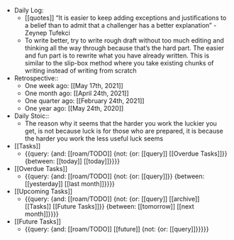 - Daily Log:
    - [[quotes]] “It is easier to keep adding exceptions and justifications to a belief than to admit that a challenger has a better explanation” - Zeynep Tufekci
    - To write better, try to write rough draft without too much editing and thinking all the way through because that’s the hard part. The easier and fun part is to rewrite what you have already written. This is similar to the slip-box method where you take existing chunks of writing instead of writing from scratch
- Retrospective::
    - One week ago: [[May 17th, 2021]]
    - One month ago: [[April 24th, 2021]]
    - One quarter ago: [[February 24th, 2021]]
    - One year ago: [[May 24th, 2020]]
- Daily Stoic::
    - The reason why it seems that the harder you work the luckier you get, is not because luck is for those who are prepared, it is because the harder you work the less useful luck seems
- [[Tasks]]
    - {{query: {and: [[roam/TODO]] {not: {or: [[query]] [[Overdue Tasks]]}} {between: [[today]] [[today]]}}}}
- [[Overdue Tasks]]
    - {{query: {and: [[roam/TODO]] {not: {or: [[query]]}} {between: [[yesterday]] [[last month]]}}}}
- [[Upcoming Tasks]]
    - {{query: {and: [[roam/TODO]] {not: {or: [[query]] [[archive]] [[Tasks]] [[Future Tasks]]}} {between: [[tomorrow]] [[next month]]}}}}
- [[Future Tasks]]
    - {{query: {and: [[roam/TODO]] [[future]] {not: {or: [[query]]}}}}}
